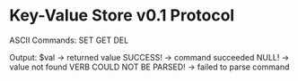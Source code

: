 
# Key-Value Store v0.1 Protocol

ASCII Commands:
SET <key> <val>
GET <key>
DEL <key>

Output:
$val -> returned value
SUCCESS! -> command succeeded
NULL! -> value not found
VERB COULD NOT BE PARSED! -> failed to parse command
